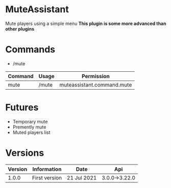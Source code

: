 # MuteAssistant
Mute players using a simple menu
**This plugin is some more advanced than other plugins**

# Commands
- /mute

Command | Usage | Permission
------- | ----- | ----------
mute | /mute | muteassistant.command.mute

# Futures
- Temporary mute
- Premently mute
- Muted players list

# Versions
Version | Information | Date | Api
------- | ----------- | ---- | ---
1.0.0 | First version | 21 Jul 2021 | 3.0.0->3.22.0
